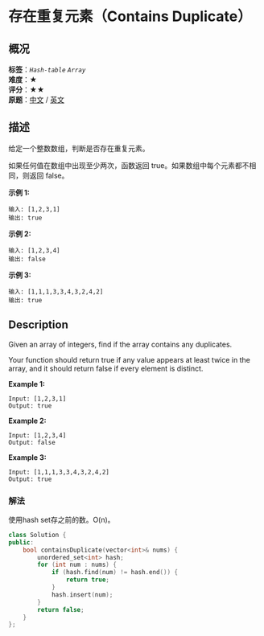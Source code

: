 # 存在重复元素（Contains Duplicate）
## 概况
**标签**：*`Hash-table`*  *`Array`*<br>
**难度**：★<br>
**评分**：★★<br>
**原题**：[中文](https://leetcode-cn.com/problems/contains-duplicate) / [英文](https://leetcode.com/problems/contains-duplicate)

## 描述
给定一个整数数组，判断是否存在重复元素。

如果任何值在数组中出现至少两次，函数返回 true。如果数组中每个元素都不相同，则返回 false。

**示例 1:**
```
输入: [1,2,3,1]
输出: true
```

**示例 2:**
```
输入: [1,2,3,4]
输出: false
```

**示例 3:**
```
输入: [1,1,1,3,3,4,3,2,4,2]
输出: true
```

## Description
Given an array of integers, find if the array contains any duplicates.

Your function should return true if any value appears at least twice in the array, and it should return false if every element is distinct.

**Example 1:**
```
Input: [1,2,3,1]
Output: true
```

**Example 2:**
```
Input: [1,2,3,4]
Output: false
```

**Example 3:**
```
Input: [1,1,1,3,3,4,3,2,4,2]
Output: true 
```

### 解法
使用hash set存之前的数。O(n)。
```c++
class Solution {
public:
    bool containsDuplicate(vector<int>& nums) {
        unordered_set<int> hash;
        for (int num : nums) {
            if (hash.find(num) != hash.end()) {
                return true;
            }
            hash.insert(num);
        }
        return false;
    }
};
```
